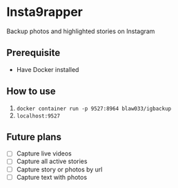 # Insta9rapper
Backup photos and highlighted stories on Instagram

## Prerequisite
- Have Docker installed

## How to use
1. `docker container run -p 9527:8964 blaw033/igbackup`
2. `localhost:9527`


## Future plans
- [ ] Capture live videos
- [ ] Capture all active stories
- [ ] Capture story or photos by url
- [ ] Capture text with photos
